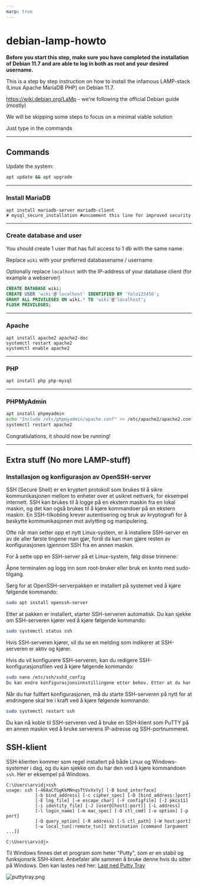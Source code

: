 ```yaml
---
marp: true
---
```


# debian-lamp-howto

**Before you start this step, make sure you have completed the installation of Debian 11.7 and are able to log in both as root and your desired username.**

This is a step by step instruction on how to install the infamous LAMP-stack (Linux Apache MariaDB PHP) on Debian 11.7.

https://wiki.debian.org/LaMp - we're following the official Debian guide (mostly)

We will be skipping some steps to focus on a minimal viable solution

Just type in the commands

---

## Commands

Update the system:

```bash
apt update && apt upgrade
```

---

### Install MariaDB

```console
apt install mariadb-server mariadb-client
# mysql_secure_installation #uncomment this line for improved security
```

---

### Create database and user

You should create 1 user that has full access to 1 db with the same name. 

Replace `wiki` with your preferred databasename / username

Optionally replace `localhost` with the IP-address of your database client (for example a webserver)

```sql
CREATE DATABASE wiki;
CREATE USER 'wiki'@'localhost' IDENTIFIED BY 'Yolo123456';
GRANT ALL PRIVILEGES ON wiki.* TO 'wiki'@'localhost';
FLUSH PRIVILEGES;
```

---

### Apache

```console
apt install apache2 apache2-doc
systemctl restart apache2
systemctl enable apache2
```

---

### PHP

```bash
apt install php php-mysql
```

---

 ### PHPMyAdmin

```bash
apt install phpmyadmin
echo "Include /etc/phpmyadmin/apache.conf" >> /etc/apache2/apache2.conf # activate it
systemctl restart apache2
```

Congratiulations, it should now be running!

---

## Extra stuff (No more LAMP-stuff)

### Installasjon og konfigurasjon av OpenSSH-server

SSH (Secure Shell) er en kryptert protokoll som brukes til å sikre kommunikasjonen mellom to enheter over et usikret nettverk, for eksempel internett. SSH kan brukes til å logge på en ekstern maskin fra en lokal maskin, og det kan også brukes til å kjøre kommandoer på en ekstern maskin. En SSH-tilkobling krever autentisering og bruk av kryptografi for å beskytte kommunikasjonen mot avlytting og manipulering.

Ofte når man setter opp et nytt Linux-system, er å installere SSH-server en av de aller første tingene man gjør, fordi da kan man gjøre resten av konfigurasjonen igjennom SSH fra en annen maskin.

For å sette opp en SSH-server på et Linux-system, følg disse trinnene:

Åpne terminalen og logg inn som root-bruker eller bruk en konto med sudo-tilgang.

Sørg for at OpenSSH-serverpakken er installert på systemet ved å kjøre følgende kommando:

```bash
sudo apt install openssh-server
```

Etter at pakken er installert, starter SSH-serveren automatisk. Du kan sjekke om SSH-serveren kjører ved å kjøre følgende kommando:

```bash
sudo systemctl status ssh
```

Hvis SSH-serveren kjører, vil du se en melding som indikerer at SSH-serveren er aktiv og kjører.

Hvis du vil konfigurere SSH-serveren, kan du redigere SSH-konfigurasjonsfilen ved å kjøre følgende kommando:

```bash
sudo nano /etc/ssh/sshd_config
Du kan endre konfigurasjonsinnstillingene etter behov. Etter at du har gjort endringer, lagrer og lukker du filen.
```

Når du har fullført konfigurasjonen, må du starte SSH-serveren på nytt for at endringene skal tre i kraft ved å kjøre følgende kommando:

```bash
sudo systemctl restart ssh
```

Du kan nå koble til SSH-serveren ved å bruke en SSH-klient som PuTTY på en annen maskin ved å bruke serverens IP-adresse og SSH-portnummeret.

## SSH-klient

SSH-klienten kommer som regel installert på både Linux og Windows-systemer i dag, og du kan sjekke om du har den ved å kjøre kommandoen `ssh`. Her er eksempel på Windows.

```console
C:\Users\arvidj>ssh
usage: ssh [-46AaCfGgKkMNnqsTtVvXxYy] [-B bind_interface]
           [-b bind_address] [-c cipher_spec] [-D [bind_address:]port]
           [-E log_file] [-e escape_char] [-F configfile] [-I pkcs11]
           [-i identity_file] [-J [user@]host[:port]] [-L address]
           [-l login_name] [-m mac_spec] [-O ctl_cmd] [-o option] [-p port]
           [-Q query_option] [-R address] [-S ctl_path] [-W host:port]
           [-w local_tun[:remote_tun]] destination [command [argument ...]]

C:\Users\arvidj>
```

Til Windows finnes det et program som heter "Putty", som er en stabil og funksjonsrik SSH-klient. Anbefaler alle sammen å bruke denne hvis du sitter på Windows. Den kan lastes ned her: [Last ned Putty Tray](https://puttytray.goeswhere.com/)

![puttytray.png](https://i.imgur.com/5CTlBwy.png)

